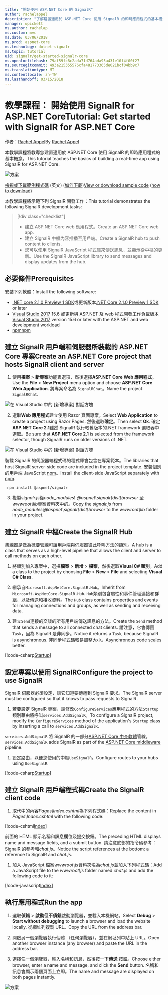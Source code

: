 ```yaml
---
title: "開始使用 ASP.NET Core 的 SignalR"
author: rachelappel
description: "了解建置適用於 ASP.NET Core 使用 SignalR 的即時應用程式的基本概念。"
manager: wpickett
ms.author: rachelap
ms.custom: mvc
ms.date: 03/06/2018
ms.prod: aspnet-core
ms.technology: dotnet-signalr
ms.topic: tutorial
uid: signalr/get-started-signalr-core
ms.openlocfilehash: 79af59fc8c2ada71d764ada95a431e10f4f00f27
ms.sourcegitcommit: 493a215355576cfa481773365de021bcf04bb9c7
ms.translationtype: MT
ms.contentlocale: zh-TW
ms.lasthandoff: 03/15/2018
---
```

# <a name="tutorial-get-started-with-signalr-for-aspnet-core"></a><span data-ttu-id="d7eae-103">教學課程： 開始使用 SignalR for ASP.NET Core</span><span class="sxs-lookup"><span data-stu-id="d7eae-103">Tutorial: Get started with SignalR for ASP.NET Core</span></span>

<span data-ttu-id="d7eae-104">作者：[Rachel Appel](https://twitter.com/rachelappel)</span><span class="sxs-lookup"><span data-stu-id="d7eae-104">By [Rachel Appel](https://twitter.com/rachelappel)</span></span>

<span data-ttu-id="d7eae-105">本教學課程將教導您建置適用於 ASP.NET Core 使用 SignalR 的即時應用程式的基本概念。</span><span class="sxs-lookup"><span data-stu-id="d7eae-105">This tutorial teaches the basics of building a real-time app using SignalR for ASP.NET Core.</span></span>

   ![方案](get-started-signalr-core/_static/signalr-get-started-finished.png)

<span data-ttu-id="d7eae-107">[檢視或下載範例程式碼](https://github.com/aspnet/Docs/tree/master/aspnetcore/signalr/get-started-signalr-core/sample/) \(英文\) ([如何下載](xref:tutorials/index#how-to-download-a-sample))</span><span class="sxs-lookup"><span data-stu-id="d7eae-107">[View or download sample code](https://github.com/aspnet/Docs/tree/master/aspnetcore/signalr/get-started-signalr-core/sample/) ([how to download](xref:tutorials/index#how-to-download-a-sample))</span></span>

<span data-ttu-id="d7eae-108">本教學課程將示範下列 SignalR 開發工作：</span><span class="sxs-lookup"><span data-stu-id="d7eae-108">This tutorial demonstrates the following SignalR development tasks:</span></span>

> [!div class="checklist"]
> * <span data-ttu-id="d7eae-109">建立 ASP.NET Core web 應用程式。</span><span class="sxs-lookup"><span data-stu-id="d7eae-109">Create an ASP.NET Core web app.</span></span>
> * <span data-ttu-id="d7eae-110">建立 SignalR 中樞內容推播至用戶端。</span><span class="sxs-lookup"><span data-stu-id="d7eae-110">Create a SignalR hub to push content to clients.</span></span>
> * <span data-ttu-id="d7eae-111">您可以使用 SignalR JavaScript 程式庫來傳送訊息，並顯示從中樞的更新。</span><span class="sxs-lookup"><span data-stu-id="d7eae-111">Use the SignalR JavaScript library to send messages and display updates from the hub.</span></span>

## <a name="prerequisites"></a><span data-ttu-id="d7eae-112">必要條件</span><span class="sxs-lookup"><span data-stu-id="d7eae-112">Prerequisites</span></span>

<span data-ttu-id="d7eae-113">安裝下列軟體：</span><span class="sxs-lookup"><span data-stu-id="d7eae-113">Install the following software:</span></span>

* <span data-ttu-id="d7eae-114">[.NET core 2.1.0 Preview 1 SDK](https://www.microsoft.com/net/download/dotnet-core/sdk-2.1.300-preview1)或更新版本</span><span class="sxs-lookup"><span data-stu-id="d7eae-114">[.NET Core 2.1.0 Preview 1 SDK](https://www.microsoft.com/net/download/dotnet-core/sdk-2.1.300-preview1) or later</span></span>
* <span data-ttu-id="d7eae-115">[Visual Studio 2017](https://www.visualstudio.com/downloads/) 15.6 或更新與 ASP.NET 及 web 程式開發工作負載版本</span><span class="sxs-lookup"><span data-stu-id="d7eae-115">[Visual Studio 2017](https://www.visualstudio.com/downloads/) version 15.6 or later with the ASP.NET and web development workload</span></span>
* [<span data-ttu-id="d7eae-116">npm</span><span class="sxs-lookup"><span data-stu-id="d7eae-116">npm</span></span>](https://www.npmjs.com/get-npm)

## <a name="create-an-aspnet-core-project-that-hosts-signalr-client-and-server"></a><span data-ttu-id="d7eae-117">建立 SignalR 用戶端和伺服器所裝載的 ASP.NET Core 專案</span><span class="sxs-lookup"><span data-stu-id="d7eae-117">Create an ASP.NET Core project that hosts SignalR client and server</span></span>

1. <span data-ttu-id="d7eae-118">使用**檔案** > **新專案**功能表選項，然後選擇**ASP.NET Core Web 應用程式**。</span><span class="sxs-lookup"><span data-stu-id="d7eae-118">Use the **File** > **New Project** menu option and choose **ASP.NET Core Web Application**.</span></span> <span data-ttu-id="d7eae-119">將專案命名為 `SignalRChat`。</span><span class="sxs-lookup"><span data-stu-id="d7eae-119">Name the project `SignalRChat`.</span></span>

  ![在 Visual Studio 中的 [新增專案] 對話方塊](get-started-signalr-core/_static/signalr-new-project-dialog.png)

2. <span data-ttu-id="d7eae-121">選取**Web 應用程式**建立使用 Razor 頁面專案。</span><span class="sxs-lookup"><span data-stu-id="d7eae-121">Select **Web Application** to create a project using Razor Pages.</span></span> <span data-ttu-id="d7eae-122">然後選取**確定**。</span><span class="sxs-lookup"><span data-stu-id="d7eae-122">Then select **Ok**.</span></span> <span data-ttu-id="d7eae-123">確定**ASP.NET Core 2.1**雖然 SignalR 執行較舊版本的.NET framework 選取器中選取。</span><span class="sxs-lookup"><span data-stu-id="d7eae-123">Be sure that **ASP.NET Core 2.1** is selected from the framework selector, though SignalR runs on older versions of .NET.</span></span>

  ![在 Visual Studio 中的 [新增專案] 對話方塊](get-started-signalr-core/_static/signalr-new-project-choose-type.png)

  <span data-ttu-id="d7eae-125">裝載 SignalR 的伺服器端程式碼的程式庫會包含在專案範本。</span><span class="sxs-lookup"><span data-stu-id="d7eae-125">The libraries that host SignalR server-side code are included in the project template.</span></span> <span data-ttu-id="d7eae-126">安裝個別的用戶端 JavaScript [npm](https://www.npmjs.com/)。</span><span class="sxs-lookup"><span data-stu-id="d7eae-126">Install the client-side JavaScript separately with [npm](https://www.npmjs.com/).</span></span>

  ```console
   npm install @aspnet/signalr
  ```

3. <span data-ttu-id="d7eae-127">複製*signalr.js*從*node_modules\\ @aspnet\signalr\dist\browser* 至*wwwroot\lib*專案資料夾中的。</span><span class="sxs-lookup"><span data-stu-id="d7eae-127">Copy the *signalr.js* from *node_modules\\@aspnet\signalr\dist\browser* to the *wwwroot\lib* folder in your project.</span></span>

## <a name="create-the-signalr-hub"></a><span data-ttu-id="d7eae-128">建立 SignalR 中樞</span><span class="sxs-lookup"><span data-stu-id="d7eae-128">Create the SignalR Hub</span></span>

<span data-ttu-id="d7eae-129">集線器是做為概要管線可讓用戶端與伺服器彼此呼叫方法的類別。</span><span class="sxs-lookup"><span data-stu-id="d7eae-129">A hub is a class that serves as a high-level pipeline that allows the client and server to call methods on each other.</span></span>

1. <span data-ttu-id="d7eae-130">將類別加入專案中，選擇**檔案** > **新增** > **檔案**，然後選取**Visual C# 類別**。</span><span class="sxs-lookup"><span data-stu-id="d7eae-130">Add a class to the project by choosing **File** > **New** > **File** and selecting **Visual C# Class**.</span></span> 

1. <span data-ttu-id="d7eae-131">繼承自`Microsoft.AspNetCore.SignalR.Hub`。</span><span class="sxs-lookup"><span data-stu-id="d7eae-131">Inherit from `Microsoft.AspNetCore.SignalR.Hub`.</span></span> <span data-ttu-id="d7eae-132">`Hub`類別包含屬性和事件管理連接和群組，以及傳送和接收資料。</span><span class="sxs-lookup"><span data-stu-id="d7eae-132">The `Hub` class contains properties and events for managing connections and groups, as well as sending and receiving data.</span></span>

1. <span data-ttu-id="d7eae-133">建立`Send`連接的交談的所有用戶端傳送訊息的方法。</span><span class="sxs-lookup"><span data-stu-id="d7eae-133">Create the `Send` method that sends a message to all connected chat clients.</span></span> <span data-ttu-id="d7eae-134">請注意，它會傳回`Task`，因為 SignalR 是非同步。</span><span class="sxs-lookup"><span data-stu-id="d7eae-134">Notice it returns a `Task`, because SignalR is asynchronous.</span></span> <span data-ttu-id="d7eae-135">非同步程式碼較易調整大小。</span><span class="sxs-lookup"><span data-stu-id="d7eae-135">Asynchronous code scales better.</span></span>

  [!code-csharp[Startup](get-started-signalr-core/sample/Hubs/ChatHub.cs?range=7-14)]

## <a name="configure-the-project-to-use-signalr"></a><span data-ttu-id="d7eae-136">設定專案以使用 SignalR</span><span class="sxs-lookup"><span data-stu-id="d7eae-136">Configure the project to use SignalR</span></span>

<span data-ttu-id="d7eae-137">SignalR 伺服器必須設定，讓它知道要傳遞到 SignalR 要求。</span><span class="sxs-lookup"><span data-stu-id="d7eae-137">The SignalR server must be configured so that it knows to pass requests to SignalR.</span></span>

1. <span data-ttu-id="d7eae-138">若要設定 SignalR 專案，請修改`ConfigureServices`應用程式的方法`Startup`類別藉由將呼叫`services.AddSignalR`。</span><span class="sxs-lookup"><span data-stu-id="d7eae-138">To configure a SignalR project, modify the `ConfigureServices` method of the application's `Startup` class by inserting a call to `services.AddSignalR`.</span></span>

  <span data-ttu-id="d7eae-139">`services.AddSignalR` 將 SignalR 的一部分[ASP.NET Core 中介軟體](xref:fundamentals/middleware/index)管線。</span><span class="sxs-lookup"><span data-stu-id="d7eae-139">`services.AddSignalR` adds SignalR as part of the [ASP.NET Core middleware](xref:fundamentals/middleware/index) pipeline.</span></span>

1. <span data-ttu-id="d7eae-140">設定路由，以便您使用的中樞`UseSignalR`。</span><span class="sxs-lookup"><span data-stu-id="d7eae-140">Configure routes to your hubs using `UseSignalR`.</span></span>

  [!code-csharp[Startup](get-started-signalr-core/sample/Startup.cs?highlight=22,40-43)]

## <a name="create-the-signalr-client-code"></a><span data-ttu-id="d7eae-141">建立 SignalR 用戶端程式碼</span><span class="sxs-lookup"><span data-stu-id="d7eae-141">Create the SignalR client code</span></span>

1. <span data-ttu-id="d7eae-142">取代中的內容*Pages\Index.cshtml*為下列程式碼：</span><span class="sxs-lookup"><span data-stu-id="d7eae-142">Replace the content in *Pages\Index.cshtml* with the following code:</span></span>

  [!code-cshtml[Index](get-started-signalr-core/sample/Pages/Index.cshtml)]

  <span data-ttu-id="d7eae-143">前面的 HTML 顯示名稱和訊息欄位及提交按鈕。</span><span class="sxs-lookup"><span data-stu-id="d7eae-143">The preceding HTML displays name and message fields, and a submit button.</span></span> <span data-ttu-id="d7eae-144">請注意底部的指令碼參考： SignalR 的參考和*chat.js*。</span><span class="sxs-lookup"><span data-stu-id="d7eae-144">Notice the script references at the bottom: a reference to SignalR and *chat.js*.</span></span>

1. <span data-ttu-id="d7eae-145">加入 JavaScript 檔案*wwwroot\js*資料夾名為*chat.js*並加入下列程式碼：</span><span class="sxs-lookup"><span data-stu-id="d7eae-145">Add a JavaScript file to the *wwwroot\js* folder named *chat.js* and add the following code to it:</span></span>

  [!code-javascript[Index](get-started-signalr-core/sample/wwwroot/js/chat.js)]

## <a name="run-the-app"></a><span data-ttu-id="d7eae-146">執行應用程式</span><span class="sxs-lookup"><span data-stu-id="d7eae-146">Run the app</span></span>

1. <span data-ttu-id="d7eae-147">選取**偵錯** > **啟動但不偵錯**啟動瀏覽器，並載入本機網站。</span><span class="sxs-lookup"><span data-stu-id="d7eae-147">Select **Debug** > **Start without debugging** to launch a browser and load the website locally.</span></span> <span data-ttu-id="d7eae-148">從網址列複製 URL。</span><span class="sxs-lookup"><span data-stu-id="d7eae-148">Copy the URL from the address bar.</span></span>

1. <span data-ttu-id="d7eae-149">開啟另一個瀏覽器執行個體 （任何瀏覽器），並在網址列中貼上 URL。</span><span class="sxs-lookup"><span data-stu-id="d7eae-149">Open another browser instance (any browser) and paste the URL in the address bar.</span></span>

1. <span data-ttu-id="d7eae-150">選擇任一個瀏覽器，輸入名稱和訊息，然後按一下**傳送** 按鈕。</span><span class="sxs-lookup"><span data-stu-id="d7eae-150">Choose either browser, enter a name and message, and click the **Send** button.</span></span> <span data-ttu-id="d7eae-151">名稱和訊息會顯示兩個頁面上立即。</span><span class="sxs-lookup"><span data-stu-id="d7eae-151">The name and message are displayed on both pages instantly.</span></span>

  ![方案](get-started-signalr-core/_static/signalr-get-started-finished.png)
